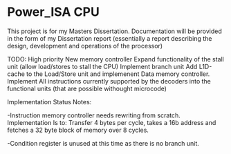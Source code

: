 # Power_ISA CPU
This project is for my Masters Dissertation. Documentation will be provided in the form of my Dissertation report (essentially a report describing the design, development and operations of the processor)

TODO:
High priority
New memory controller
Expand functionality of the stall unit (allow load/stores to stall the CPU)
Implement branch unit
Add L1D-cache to the Load/Store unit and implemenent Data memory controller.
Implement All instructions currently supported by the decoders into the functional units (that are possible withought microcode)


Implementation Status Notes:

-Instruction memory controller needs rewriting from scratch. Implementation Is to:
Transfer 4 bytes per cycle, takes a 16b address and fetches a 32 byte block of memory over 8 cycles.

-Condition register is unused at this time as there is no branch unit.
